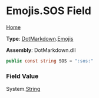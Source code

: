 # Emojis\.SOS Field

[Home](../../../README.md)

**Type**: [DotMarkdown](../../README.md)\.[Emojis](../README.md)

**Assembly**: DotMarkdown\.dll

```csharp
public const string SOS = ":sos:"
```

### Field Value

System\.[String](https://docs.microsoft.com/en-us/dotnet/api/system.string)
